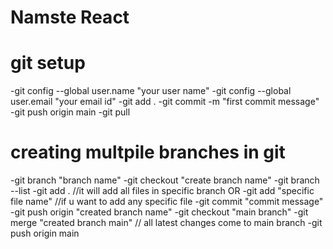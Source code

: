 # Namste React

# git setup

-git config --global user.name "your user name"
-git config --global user.email "your email id"
-git add .
-git commit -m "first commit message"
-git push origin main
-git pull

# creating multpile branches in git

-git branch "branch name"
-git checkout "create branch name"
-git branch --list
-git add . //it will add all files in specific branch
OR
-git add "specific file name" //if u want to add any specific file
-git commit "commit message"
-git push origin "created branch name"
-git checkout "main branch"
-git merge "created branch main" // all latest changes come to main branch
-git push origin main
